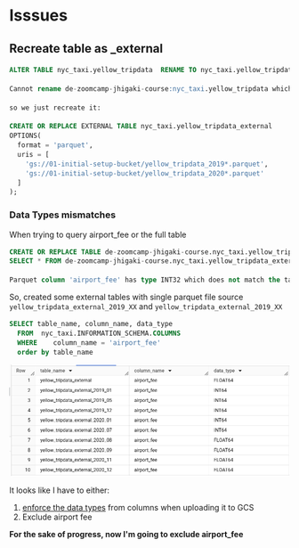 # Isssues 

## Recreate table as _external
```sql 
ALTER TABLE nyc_taxi.yellow_tripdata  RENAME TO nyc_taxi.yellow_tripdata_external

Cannot rename de-zoomcamp-jhigaki-course:nyc_taxi.yellow_tripdata which has type EXTERNAL TABLE. Allowed types: [TABLE, SNAPSHOT]

so we just recreate it:

CREATE OR REPLACE EXTERNAL TABLE nyc_taxi.yellow_tripdata_external
OPTIONS(
  format = 'parquet',
  uris = [
    'gs://01-initial-setup-bucket/yellow_tripdata_2019*.parquet',
    'gs://01-initial-setup-bucket/yellow_tripdata_2020*.parquet'
  ]
);
```

### Data Types mismatches

When trying to query airport_fee or the full table 
```sql
CREATE OR REPLACE TABLE de-zoomcamp-jhigaki-course.nyc_taxi.yellow_tripdata_non_partitioned AS
SELECT * FROM de-zoomcamp-jhigaki-course.nyc_taxi.yellow_tripdata_external;

Parquet column 'airport_fee' has type INT32 which does not match the target cpp_type DOUBLE.
```

So, created some external tables with single parquet file source `yellow_tripdata_external_2019_XX` and `yellow_tripdata_external_2019_XX`
```sql
SELECT table_name, column_name, data_type 
  FROM  nyc_taxi.INFORMATION_SCHEMA.COLUMNS
  WHERE    column_name = 'airport_fee'
  order by table_name
```
![alt text](../_resources/03-data-warehouse/readme.md/image-2.png)


It looks like I have to either:
1. [enforce the data types](https://github.com/ziritrion/dataeng-zoomcamp/blob/main/notes/extra1_preparing_data.md) from columns when uploading it to GCS 
2. Exclude airport fee

**For the sake of progress, now I'm going to exclude airport_fee**
